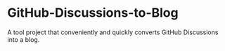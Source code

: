 # GitHub-Discussions-to-Blog
 A tool project that conveniently and quickly converts GitHub Discussions into a blog.

